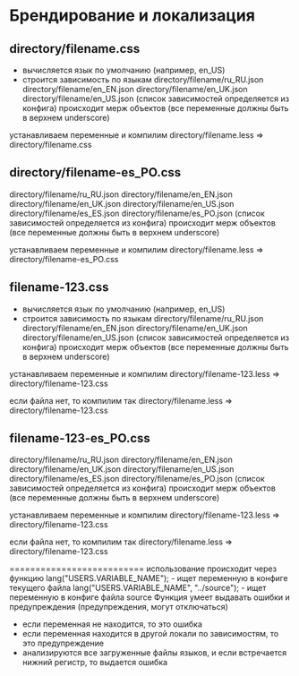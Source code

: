 # Брендирование и локализация

## directory/filename.css
- вычисляется язык по умолчанию (например, en_US)
- строится зависимость по языкам
directory/filename/ru_RU.json
directory/filename/en_EN.json
directory/filename/en_UK.json
directory/filename/en_US.json
(список зависимостей определяется из конфига)
происходит мерж объектов (все переменные должны быть в верхнем underscore)

устанавливаем переменные и компилим
directory/filename.less => directory/filename.css

## directory/filename-es_PO.css
directory/filename/ru_RU.json
directory/filename/en_EN.json
directory/filename/en_UK.json
directory/filename/en_US.json
directory/filename/es_ES.json
directory/filename/es_PO.json
(список зависимостей определяется из конфига)
происходит мерж объектов (все переменные должны быть в верхнем underscore)
 
устанавливаем переменные и компилим
directory/filename.less => directory/filename-es_PO.css

## filename-123.css
- вычисляется язык по умолчанию (например, en_US)
- строится зависимость по языкам
directory/filename/ru_RU.json
directory/filename/en_EN.json
directory/filename/en_UK.json
directory/filename/en_US.json
(список зависимостей определяется из конфига)
происходит мерж объектов (все переменные должны быть в верхнем underscore)

устанавливаем переменные и компилим
directory/filename-123.less => directory/filename-123.css

если файла нет, то компилим так
directory/filename.less => directory/filename-123.css

## filename-123-es_PO.css
directory/filename/ru_RU.json
directory/filename/en_EN.json
directory/filename/en_UK.json
directory/filename/en_US.json
directory/filename/es_ES.json
directory/filename/es_PO.json
(список зависимостей определяется из конфига)
происходит мерж объектов (все переменные должны быть в верхнем underscore)

устанавливаем переменные и компилим
directory/filename-123.less => directory/filename-123.css

если файла нет, то компилим так
directory/filename.less => directory/filename-123.css

==========================
использование происходит через функцию
lang("USERS.VARIABLE_NAME"); - ищет переменную в конфиге текущего файла
lang("USERS.VARIABLE_NAME", "../source"); - ищет переменную в конфиге файла source
Функция умеет выдавать ошибки и предупреждения (предупреждения, могут отключаться)

- если переменная не находится, то это ошибка
- если переменная находится в другой локали по зависимостям, то это предупреждение
- анализируются все загруженные файлы языков, и если встречается нижний регистр, то выдается ошибка
